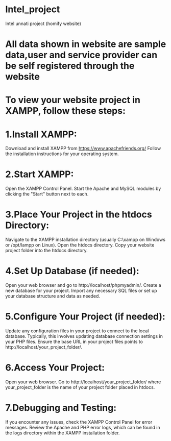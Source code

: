 # Intel_project
Intel unnati project (homify website) 
# All data shown in website are sample data,user and service provider can be self registered through the website 
# To view your website project in XAMPP, follow these steps:

# 1.Install XAMPP:
Download and install XAMPP from https://www.apachefriends.org/
Follow the installation instructions for your operating system.

# 2.Start XAMPP:
Open the XAMPP Control Panel.
Start the Apache and MySQL modules by clicking the "Start" button next to each.

# 3.Place Your Project in the htdocs Directory:
Navigate to the XAMPP installation directory (usually C:\xampp on Windows or /opt/lampp on Linux).
Open the htdocs directory.
Copy your website project folder into the htdocs directory.

# 4.Set Up Database (if needed):
Open your web browser and go to http://localhost/phpmyadmin/.
Create a new database for your project.
Import any necessary SQL files or set up your database structure and data as needed.

# 5.Configure Your Project (if needed):
Update any configuration files in your project to connect to the local database. Typically, this involves updating database connection settings in your PHP files.
Ensure the base URL in your project files points to http://localhost/your_project_folder/.

# 6.Access Your Project:
Open your web browser.
Go to http://localhost/your_project_folder/ where your_project_folder is the name of your project folder placed in htdocs.

# 7.Debugging and Testing:
If you encounter any issues, check the XAMPP Control Panel for error messages.
Review the Apache and PHP error logs, which can be found in the logs directory within the XAMPP installation folder.
